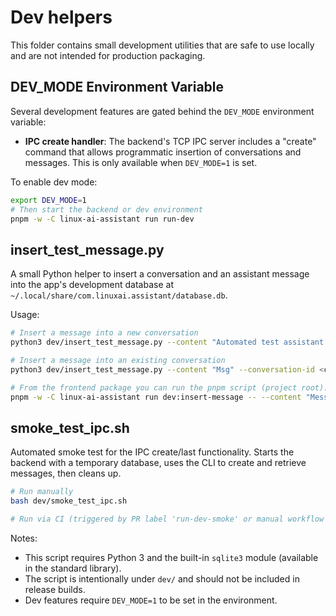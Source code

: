 # Dev helpers

This folder contains small development utilities that are safe to use locally and are not intended for production packaging.

## DEV_MODE Environment Variable

Several development features are gated behind the `DEV_MODE` environment variable:

- **IPC create handler**: The backend's TCP IPC server includes a "create" command that allows programmatic insertion of conversations and messages. This is only available when `DEV_MODE=1` is set.

To enable dev mode:

```bash
export DEV_MODE=1
# Then start the backend or dev environment
pnpm -w -C linux-ai-assistant run run-dev
```

## insert_test_message.py

A small Python helper to insert a conversation and an assistant message into the app's development database at `~/.local/share/com.linuxai.assistant/database.db`.

Usage:

```bash
# Insert a message into a new conversation
python3 dev/insert_test_message.py --content "Automated test assistant message."

# Insert a message into an existing conversation
python3 dev/insert_test_message.py --content "Msg" --conversation-id <conversation-id>

# From the frontend package you can run the pnpm script (project root):
pnpm -w -C linux-ai-assistant run dev:insert-message -- --content "Message here"
```

## smoke_test_ipc.sh

Automated smoke test for the IPC create/last functionality. Starts the backend with a temporary database, uses the CLI to create and retrieve messages, then cleans up.

```bash
# Run manually
bash dev/smoke_test_ipc.sh

# Run via CI (triggered by PR label 'run-dev-smoke' or manual workflow dispatch)
```

Notes:

- This script requires Python 3 and the built-in `sqlite3` module (available in the standard library).
- The script is intentionally under `dev/` and should not be included in release builds.
- Dev features require `DEV_MODE=1` to be set in the environment.
